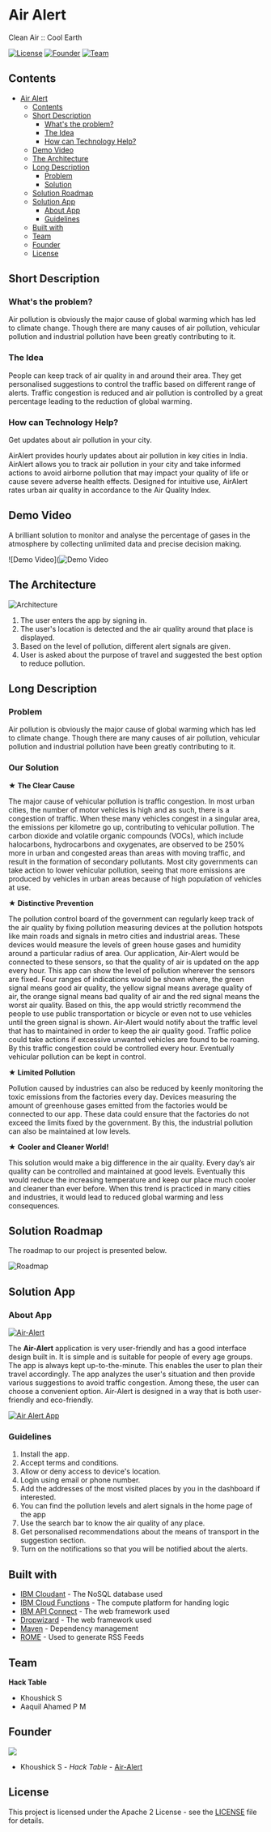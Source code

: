 # Air Alert
Clean Air :: Cool Earth

[![License](https://img.shields.io/badge/License-Apache2-blue.svg)](https://www.apache.org/licenses/LICENSE-2.0)
[![Founder](https://img.shields.io/badge/Founder-Khoushick_S-blue)](https://github.com/Khoushick-S)
[![Team](https://img.shields.io/badge/Team-Hack_Table-blue)](https://github.com/Khoushick-S/Air-Alert/settings/access?query=filter%3Acollaborators)

## Contents

- [Air Alert](#Air-Alert)
  - [Contents](#contents)
  - [Short Description](#short-description)
    - [What's the problem?](#whats-the-problem)
    - [The Idea](#the-idea)
    - [How can Technology Help?](#how-can-technology-help?)
  - [Demo Video](#demo-video)
  - [The Architecture](#the-architecture)
  - [Long Description](#long-description)
    - [Problem](#problem)
    - [Solution](#solution)
  - [Solution Roadmap](#solution-roadmap)
  - [Solution App](#solution-app)
    - [About App](#about-app)
    - [Guidelines](#guidelines)
  - [Built with](#built-with)
  - [Team](#team)
  - [Founder](#founder)
  - [License](#license)

## Short Description

### What's the problem?

Air pollution is obviously the major cause of global warming which has led to climate change. Though there are many causes of air pollution, vehicular pollution and industrial pollution have been greatly contributing to it.

### The Idea

People can keep track of air quality in and around their area. They get personalised suggestions to control the traffic based on different range of alerts. Traffic congestion is reduced and air pollution is controlled by a great percentage leading to the reduction of global warming.

### How can Technology Help?

Get updates about air pollution in your city.

AirAlert provides hourly updates about air pollution in key cities in India. AirAlert allows you to track air pollution in your city and take informed actions to avoid airborne pollution that may impact your quality of life or cause severe adverse health effects. Designed for intuitive use, AirAlert rates urban air quality in accordance to the Air Quality Index.

## Demo Video

A brilliant solution to monitor and analyse the percentage of gases in the atmosphere by collecting unlimited data and precise decision making.

![Demo Video](![Demo Video](https://user-images.githubusercontent.com/86069674/126875698-2c107aef-77e4-4190-a954-7e8cdf14ea9e.jpg)

## The Architecture

![Architecture](https://user-images.githubusercontent.com/86069674/122465070-3c34a980-cfd5-11eb-8c89-ce0eaae85056.png)

1. The user enters the app by signing in.
2. The user's location is detected and the air quality around that place is displayed.
3. Based on the level of pollution, different alert signals are given.
4. User is asked about the purpose of travel and suggested the best option to reduce pollution.

## Long Description

### Problem

Air pollution is obviously the major cause of global warming which has led to climate change. Though there are many causes of air pollution, vehicular pollution and industrial pollution have been greatly contributing to it.

### Our Solution

**★ The Clear Cause**

The major cause of vehicular pollution is traffic congestion. In most urban cities, the number of motor vehicles is high and as such, there is a congestion of traffic. When these many vehicles congest in a singular area, the emissions per kilometre go up, contributing to vehicular pollution. The carbon dioxide and volatile organic compounds (VOCs), which include halocarbons, hydrocarbons and oxygenates, are observed to be 250% more in urban and congested areas than areas with moving traffic, and result in the formation of secondary pollutants. Most city governments can take action to lower vehicular pollution, seeing that more emissions are produced by vehicles in urban areas because of high population of vehicles at use.

**★ Distinctive Prevention**

The pollution control board of the government can regularly keep track of the air quality by fixing pollution measuring devices at the pollution hotspots like main roads and signals in metro cities and industrial areas. These devices would measure the levels of green house gases and humidity around a particular radius of area. Our application, Air-Alert would be connected to these sensors, so that the quality of air is updated on the app every hour. This app can show the level of pollution wherever the sensors are fixed. Four ranges of indications would be shown where, the green signal means good air quality, the yellow signal means average quality of air, the orange signal means bad quality of air and the red signal means the worst air quality. Based on this, the app would strictly recommend the people to use public transportation or bicycle or even not to use vehicles until the green signal is shown. Air-Alert would notify about the traffic level that has to maintained in order to keep the air quality good. Traffic police could take actions if excessive unwanted vehicles are found to be roaming. By this traffic congestion could be controlled every hour. Eventually vehicular pollution can be kept in control.

**★ Limited Pollution**

Pollution caused by industries can also be reduced by keenly monitoring the toxic emissions from the factories every day. Devices measuring the amount of greenhouse gases emitted from the factories would be connected to our app. These data could ensure that the factories do not exceed the limits fixed by the government. By this, the industrial pollution can also be maintained at low levels.

**★ Cooler and Cleaner World!**

This solution would make a big difference in the air quality. Every day’s air quality can be controlled and maintained at good levels. Eventually this would reduce the increasing temperature and keep our place much cooler and cleaner than ever before. When this trend is practiced in many cities and industries, it would lead to reduced global warming and less consequences.

## Solution Roadmap

The roadmap to our project is presented below.

![Roadmap](https://user-images.githubusercontent.com/86069674/122524188-7cc40f80-d035-11eb-9944-934c6124f4c5.jpg)

## Solution App

### About App

[![Air-Alert](https://img.shields.io/badge/App-Air_Alert-blue)](https://air-alert.eu-gb.cf.appdomain.cloud/)

The **Air-Alert** application is very user-friendly and has a good interface design built in. It is simple and is suitable for  people of every age groups. The app is always kept up-to-the-minute. This enables the user to plan their travel accordingly. The app analyzes the user's situation and then provide various suggestions to avoid traffic congestion. Among these, the user can choose a convenient option. Air-Alert is designed in a way that is both user-friendly and eco-friendly.

[![Air Alert App](https://user-images.githubusercontent.com/86069674/122651816-eab52780-d158-11eb-9e54-fb63a2467fb0.PNG)](https://air-alert.eu-gb.cf.appdomain.cloud/)

### Guidelines 

1. Install the app.
2. Accept terms and conditions.
3. Allow or deny access to device's location.
4. Login using email or phone number.
5. Add the addresses of the most visited places by you in the dashboard if interested.
6. You can find the pollution levels and alert signals in the home page of the app
7. Use the search bar to know the air quality of any place.
8. Get personalised recommendations about the means of transport in the suggestion section.
9. Turn on the notifications so that you will be notified about the alerts.

## Built with

- [IBM Cloudant](https://cloud.ibm.com/catalog?search=cloudant#search_results) - The NoSQL database used
- [IBM Cloud Functions](https://cloud.ibm.com/catalog?search=cloud%20functions#search_results) - The compute platform for handing logic
- [IBM API Connect](https://cloud.ibm.com/catalog?search=api%20connect#search_results) - The web framework used
- [Dropwizard](http://www.dropwizard.io/1.0.2/docs/) - The web framework used
- [Maven](https://maven.apache.org/) - Dependency management
- [ROME](https://rometools.github.io/rome/) - Used to generate RSS Feeds

## Team

**Hack Table**

- Khoushick S
- Aaquil Ahamed P M

## Founder

<a href="https://github.com/Khoushick-S/Air-Alert/graphs/contributors">
  <img src="https://contributors-img.web.app/image?repo=Khoushick-S/Air-Alert" />
</a>


- Khoushick S - _Hack Table_ - [Air-Alert](https://github.com/Khoushick-S/Air-Alert)

## License

This project is licensed under the Apache 2 License - see the [LICENSE](LICENSE) file for details.
